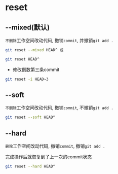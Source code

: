 <!--
 * @Description: 
 * @Version: 1.0
 * @Author: 
 * @Email: 
 * @Date: 2023-05-05 13:54:03
 * @LastEditors: Please set LastEditors
 * @LastEditTime: 2023-05-05 13:56:21
-->

# reset

## --mixed(默认)

`不删除`工作空间改动代码, 撤销`commit`, 并撤销`git add .`

```sh
git reset --mixed HEAD^ 或

git reset HEAD^
```

- 修改倒数第三条commit

```sh
git reset -i HEAD~3
```

## --soft

`不删除`工作空间改动代码, 撤销`commit`, 不撤销`git add .`

```sh
git reset --soft HEAD^
```

## --hard

`删除`工作空间改动代码, 撤销`commit`, 撤销`git add .`

完成操作后就恢复到了上一次的commit状态

```sh
git reset --hard HEAD^
```
